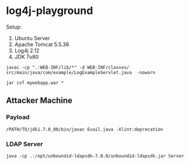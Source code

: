 # log4j-playground

Setup:
1) Ubuntu Server
2) Apache Tomcat 5.5.36
3) Log4j 2.12
4) JDK 7u80


```shell
javac -cp ".:WEB-INF/lib/*" -d WEB-INF/classes/ src/main/java/com/example/LogExampleServlet.java  -nowarn
```
```shell
jar cvf mywebapp.war *
```

## Attacker Machine

### Payload

```Shell
/PATH/TO/jdk1.7.0_80/bin/javac Evail.java -Xlint:deprecation
```
### LDAP Server 
```shell
java -cp .:/opt/unboundid-ldapsdk-7.0.0/unboundid-ldapsdk.jar Server
```
